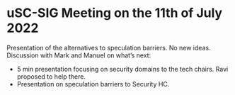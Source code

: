 # uSC-SIG Meeting on the 11th of July 2022

Presentation of the alternatives to speculation barriers. No new ideas.
Discussion with Mark and Manuel on what’s next:
- 5 min presentation focusing on security domains to the tech chairs. Ravi proposed to help there.
- Presentation on speculation barriers to Security HC.
